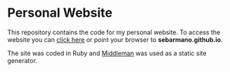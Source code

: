 # Personal Website

This repository contains the code for my personal website. To access the website
you can [click here](sebarmano.gitub.io) or point your browser to
**sebarmano.github.io**.

The site was coded in Ruby and [Middleman](https://middlemanapp.com/) was used as a static site generator.
